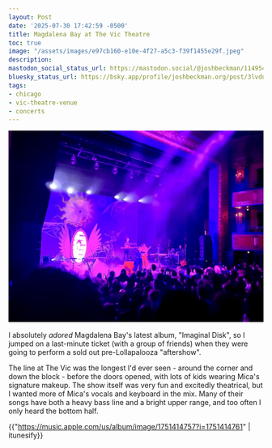 ```yaml
---
layout: Post
date: '2025-07-30 17:42:59 -0500'
title: Magdalena Bay at The Vic Theatre
toc: true
image: "/assets/images/e97cb160-e10e-4f27-a5c3-f39f1455e29f.jpeg"
description:
mastodon_social_status_url: https://mastodon.social/@joshbeckman/114954027779060038
bluesky_status_url: https://bsky.app/profile/joshbeckman.org/post/3lvduzua7wv2e
tags:
- chicago
- vic-theatre-venue
- concerts
---
```



![Magdalena Bay on stage in a beam of light with a vampire hand and sun as artwork](/assets/images/e97cb160-e10e-4f27-a5c3-f39f1455e29f.jpeg)

I absolutely _adored_ Magdalena Bay's latest album, "Imaginal Disk", so I jumped on a last-minute ticket (with a group of friends) when they were going to perform a sold out pre-Lollapalooza "aftershow".

The line at The Vic was the longest I'd ever seen - around the corner and down the block - before the doors opened, with lots of kids wearing Mica's signature makeup. The show itself was very fun and excitedly theatrical, but I wanted more of Mica's vocals and keyboard in the mix. Many of their songs have both a heavy bass line and a bright upper range, and too often I only heard the bottom half.

{{"https://music.apple.com/us/album/image/1751414757?i=1751414761" | itunesify}}
